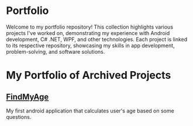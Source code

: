 # Portfolio
Welcome to my portfolio repository! This collection highlights various projects I've worked on, demonstrating my experience with Android development, C# .NET, WPF, and other technologies. Each project is linked to its respective repository, showcasing my skills in app development, problem-solving, and software solutions.


# My Portfolio of Archived Projects

## [FindMyAge](https://github.com/MuhammedNavasMB/FindMyAge)
My first android application that calculates user's age based on some questions.

